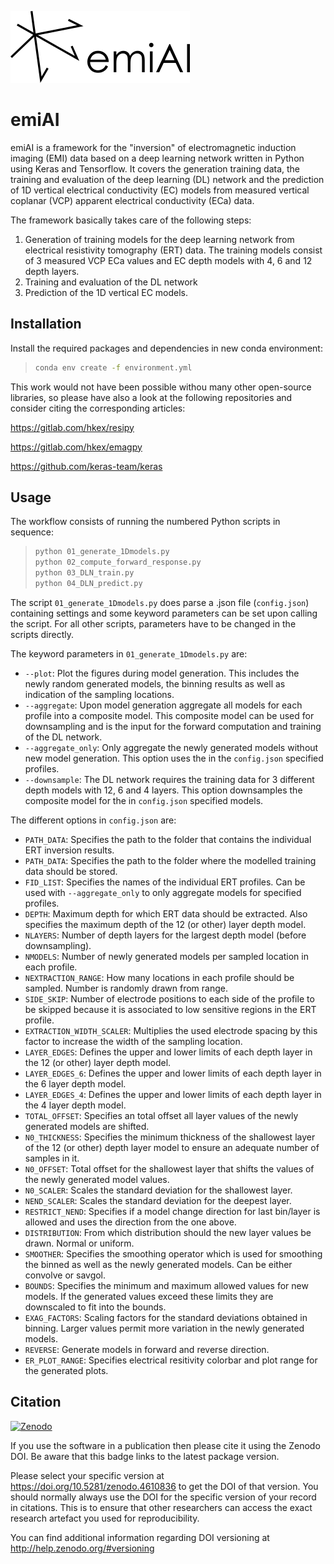 ![emiAI logo](logo/emiai_medium.png)

# emiAI

emiAI is a framework for the "inversion" of electromagnetic 
induction imaging (EMI) data based on a deep learning network written in Python using
Keras and Tensorflow. It covers the generation training data, the training and evaluation of the deep learning (DL) network and the 
prediction of 1D vertical electrical conductivity (EC) models from measured 
vertical coplanar (VCP) apparent electrical conductivity (ECa) data. 

The framework basically takes care of the following steps:
1. Generation of training models for the deep learning network from electrical
resistivity tomography (ERT) data. The training models consist of 3 measured VCP ECa values and 
EC depth models with 4, 6 and 12 depth layers.
2. Training and evaluation of the DL network
3. Prediction of the 1D vertical EC models. 

## Installation

Install the required packages and dependencies in new conda environment:

> ```bash
> conda env create -f environment.yml
> ```

This work would not have been possible withou many other open-source libraries, so please have also a look at the following repositories and consider citing the corresponding articles:

https://gitlab.com/hkex/resipy

https://gitlab.com/hkex/emagpy

https://github.com/keras-team/keras

## Usage

The workflow consists of running the numbered Python scripts in sequence:

> ```bash
> python 01_generate_1Dmodels.py
> python 02_compute_forward_response.py
> python 03_DLN_train.py
> python 04_DLN_predict.py
> ```

The script `01_generate_1Dmodels.py` does parse a .json file (`config.json`) containing settings and some keyword parameters can be set upon calling the script. For all other scripts, parameters have to be changed in the scripts directly. 

The keyword parameters in `01_generate_1Dmodels.py` are:

- `--plot`: Plot the figures during model generation. This includes the newly 
random generated models, the binning results as well as indication of the sampling
locations. 
- `--aggregate`: Upon model generation aggregate all models for each profile into
a composite model. This composite model can be used for downsampling and is the 
input for the forward computation and training of the DL network.
- `--aggregate_only`: Only aggregate the newly generated models without new model 
generation. This option uses the in the `config.json` specified profiles. 
- `--downsample`: The DL network requires the training data for 3 different depth 
models with 12, 6 and 4 layers. This option downsamples the composite model for the in 
`config.json` specified models. 

The different options in `config.json` are: 

- `PATH_DATA`: Specifies the path to the folder that contains the individual ERT inversion results.
- `PATH_DATA`: Specifies the path to the folder where the modelled training data should be stored.
- `FID_LIST`: Specifies the names of the individual ERT profiles. Can be used with `--aggregate_only` to only aggregate models for specified profiles.
- `DEPTH`: Maximum depth for which ERT data should be extracted. Also specifies the maximum depth of the 12 (or other) layer depth model. 
- `NLAYERS`: Number of depth layers for the largest depth model (before downsampling). 
- `NMODELS`: Number of newly generated models per sampled location in each profile. 
- `NEXTRACTION_RANGE`: How many locations in each profile should be sampled. Number is randomly drawn from range. 
- `SIDE_SKIP`: Number of electrode positions to each side of the profile to be skipped because it is associated to low sensitive regions in the ERT profile. 
- `EXTRACTION_WIDTH_SCALER`: Multiplies the used electrode spacing by this factor to increase the width of the sampling location. 
- `LAYER_EDGES`: Defines the upper and lower limits of each depth layer in the 12 (or other) layer depth model. 
- `LAYER_EDGES_6`: Defines the upper and lower limits of each depth layer in the 6 layer depth model.
- `LAYER_EDGES_4`: Defines the upper and lower limits of each depth layer in the 4 layer depth model.
- `TOTAL_OFFSET`: Specifies an total offset all layer values of the newly generated models are shifted.
- `N0_THICKNESS`: Specifies the minimum thickness of the shallowest layer of the 12 (or other) depth layer model to ensure an adequate number of samples in it. 
- `N0_OFFSET`: Total offset for the shallowest layer that shifts the values of the newly generated model values. 
- `N0_SCALER`: Scales the standard deviation for the shallowest layer.
- `NEND_SCALER`: Scales the standard deviation for the deepest layer.
- `RESTRICT_NEND`: Specifies if a model change direction for last bin/layer is allowed and uses the direction from the one above.
- `DISTRIBUTION`: From which distribution should the new layer values be drawn. Normal or uniform. 
- `SMOOTHER`: Specifies the smoothing operator which is used for smoothing the binned as well as the newly generated models. Can be either convolve or savgol.  
- `BOUNDS`: Specifies the minimum and maximum allowed values for new models. If the generated values exceed these limits they are downscaled to fit into the bounds. 
- `EXAG_FACTORS`: Scaling factors for the standard deviations obtained in binning. Larger values permit more variation in the newly generated models.   
- `REVERSE`: Generate models in forward and reverse direction. 
- `ER_PLOT_RANGE`: Specifies electrical resitivity colorbar and plot range for the generated plots. 


## Citation ##

[![Zenodo](https://zenodo.org/badge/DOI/10.5281/zenodo.4610836.svg)](https://doi.org/10.5281/zenodo.4610836)

If you use the software in a publication then please cite it using the Zenodo
DOI. Be aware that this badge links to the latest package version.

Please select your specific version at https://doi.org/10.5281/zenodo.4610836 to
get the DOI of that version. You should normally always use the DOI for the
specific version of your record in citations. This is to ensure that other
researchers can access the exact research artefact you used for reproducibility.

You can find additional information regarding DOI versioning at
http://help.zenodo.org/#versioning

